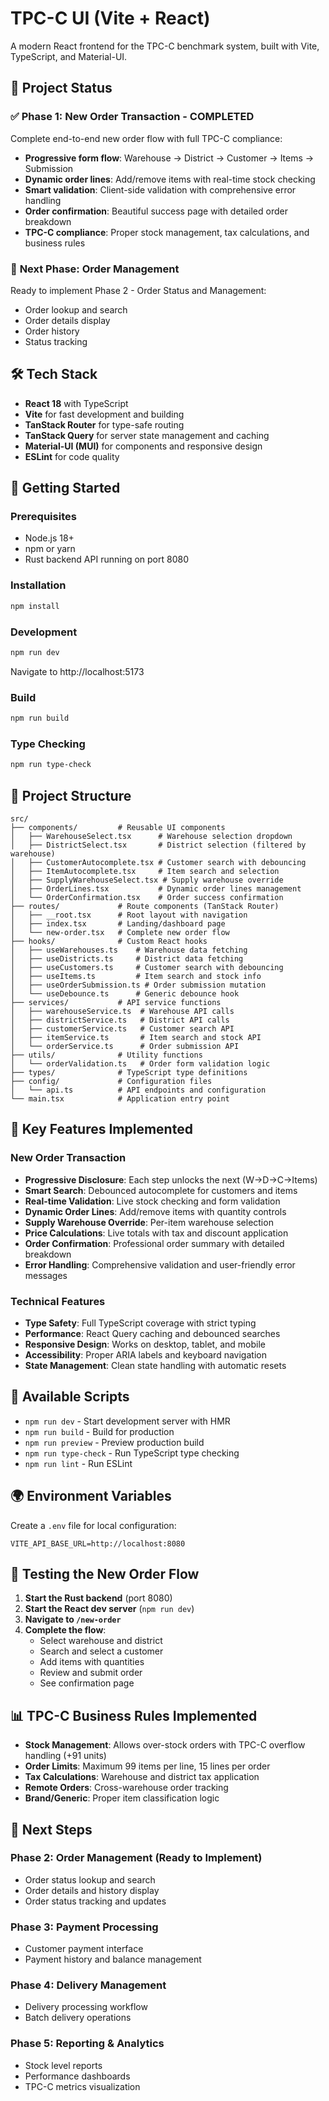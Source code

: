 # TPC-C UI (Vite + React)

A modern React frontend for the TPC-C benchmark system, built with Vite, TypeScript, and Material-UI.

## 🎯 Project Status

### ✅ **Phase 1: New Order Transaction - COMPLETED**
Complete end-to-end new order flow with full TPC-C compliance:
- **Progressive form flow**: Warehouse → District → Customer → Items → Submission
- **Dynamic order lines**: Add/remove items with real-time stock checking
- **Smart validation**: Client-side validation with comprehensive error handling
- **Order confirmation**: Beautiful success page with detailed order breakdown
- **TPC-C compliance**: Proper stock management, tax calculations, and business rules

### 🚀 **Next Phase: Order Management**
Ready to implement Phase 2 - Order Status and Management:
- Order lookup and search
- Order details display
- Order history
- Status tracking

## 🛠️ Tech Stack

- **React 18** with TypeScript
- **Vite** for fast development and building
- **TanStack Router** for type-safe routing
- **TanStack Query** for server state management and caching
- **Material-UI (MUI)** for components and responsive design
- **ESLint** for code quality

## 🚀 Getting Started

### Prerequisites
- Node.js 18+ 
- npm or yarn
- Rust backend API running on port 8080

### Installation
```bash
npm install
```

### Development
```bash
npm run dev
```
Navigate to http://localhost:5173

### Build
```bash
npm run build
```

### Type Checking
```bash
npm run type-check
```

## 📁 Project Structure

```
src/
├── components/         # Reusable UI components
│   ├── WarehouseSelect.tsx      # Warehouse selection dropdown
│   ├── DistrictSelect.tsx       # District selection (filtered by warehouse)
│   ├── CustomerAutocomplete.tsx # Customer search with debouncing
│   ├── ItemAutocomplete.tsx     # Item search and selection
│   ├── SupplyWarehouseSelect.tsx # Supply warehouse override
│   ├── OrderLines.tsx           # Dynamic order lines management
│   └── OrderConfirmation.tsx    # Order success confirmation
├── routes/             # Route components (TanStack Router)  
│   ├── __root.tsx      # Root layout with navigation
│   ├── index.tsx       # Landing/dashboard page
│   └── new-order.tsx   # Complete new order flow
├── hooks/              # Custom React hooks
│   ├── useWarehouses.ts    # Warehouse data fetching
│   ├── useDistricts.ts     # District data fetching  
│   ├── useCustomers.ts     # Customer search with debouncing
│   ├── useItems.ts         # Item search and stock info
│   ├── useOrderSubmission.ts # Order submission mutation
│   └── useDebounce.ts      # Generic debounce hook
├── services/           # API service functions
│   ├── warehouseService.ts  # Warehouse API calls
│   ├── districtService.ts   # District API calls
│   ├── customerService.ts   # Customer search API
│   ├── itemService.ts       # Item search and stock API
│   └── orderService.ts      # Order submission API
├── utils/              # Utility functions
│   └── orderValidation.ts   # Order form validation logic
├── types/              # TypeScript type definitions
├── config/             # Configuration files
│   └── api.ts          # API endpoints and configuration
└── main.tsx            # Application entry point
```

## 🎯 Key Features Implemented

### **New Order Transaction**
- **Progressive Disclosure**: Each step unlocks the next (W→D→C→Items)
- **Smart Search**: Debounced autocomplete for customers and items
- **Real-time Validation**: Live stock checking and form validation
- **Dynamic Order Lines**: Add/remove items with quantity controls
- **Supply Warehouse Override**: Per-item warehouse selection
- **Price Calculations**: Live totals with tax and discount application
- **Order Confirmation**: Professional order summary with detailed breakdown
- **Error Handling**: Comprehensive validation and user-friendly error messages

### **Technical Features**
- **Type Safety**: Full TypeScript coverage with strict typing
- **Performance**: React Query caching and debounced searches
- **Responsive Design**: Works on desktop, tablet, and mobile
- **Accessibility**: Proper ARIA labels and keyboard navigation
- **State Management**: Clean state handling with automatic resets

## 🔧 Available Scripts

- `npm run dev` - Start development server with HMR
- `npm run build` - Build for production
- `npm run preview` - Preview production build
- `npm run type-check` - Run TypeScript type checking
- `npm run lint` - Run ESLint

## 🌍 Environment Variables

Create a `.env` file for local configuration:

```env
VITE_API_BASE_URL=http://localhost:8080
```

## 🚀 Testing the New Order Flow

1. **Start the Rust backend** (port 8080)
2. **Start the React dev server** (`npm run dev`)
3. **Navigate to `/new-order`**
4. **Complete the flow**:
   - Select warehouse and district
   - Search and select a customer
   - Add items with quantities
   - Review and submit order
   - See confirmation page

## 📊 TPC-C Business Rules Implemented

- **Stock Management**: Allows over-stock orders with TPC-C overflow handling (+91 units)
- **Order Limits**: Maximum 99 items per line, 15 lines per order
- **Tax Calculations**: Warehouse and district tax application
- **Remote Orders**: Cross-warehouse order tracking
- **Brand/Generic**: Proper item classification logic

## 🎯 Next Steps

### **Phase 2: Order Management** (Ready to Implement)
- Order status lookup and search
- Order details and history display
- Order status tracking and updates

### **Phase 3: Payment Processing**
- Customer payment interface
- Payment history and balance management

### **Phase 4: Delivery Management**  
- Delivery processing workflow
- Batch delivery operations

### **Phase 5: Reporting & Analytics**
- Stock level reports
- Performance dashboards
- TPC-C metrics visualization